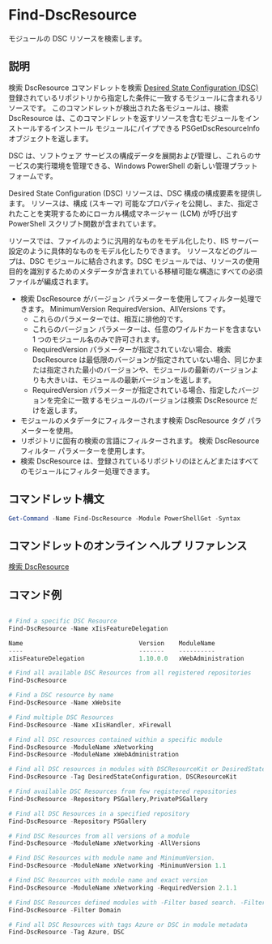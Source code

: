 # Find-DscResource

モジュールの DSC リソースを検索します。

## 説明

検索 DscResource コマンドレットを検索 [Desired State Configuration (DSC)](https://msdn.microsoft.com/en-us/PowerShell/dsc/overview) 登録されているリポジトリから指定した条件に一致するモジュールに含まれるリソースです。
このコマンドレットが検出された各モジュールは、検索 DscResource は、このコマンドレットを返すリソースを含むモジュールをインストールするインストール モジュールにパイプできる PSGetDscResourceInfo オブジェクトを返します。

DSC は、ソフトウェア サービスの構成データを展開および管理し、これらのサービスの実行環境を管理できる、Windows PowerShell の新しい管理プラットフォームです。

Desired State Configuration (DSC) リソースは、DSC 構成の構成要素を提供します。 リソースは、構成 (スキーマ) 可能なプロパティを公開し、また、指定されたことを実現するためにローカル構成マネージャー (LCM) が呼び出す PowerShell スクリプト関数が含まれています。

リソースでは、ファイルのように汎用的なものをモデル化したり、IIS サーバー設定のように具体的なものをモデル化したりできます。 リソースなどのグループは、DSC モジュールに結合されます。DSC モジュールでは、リソースの使用目的を識別するためのメタデータが含まれている移植可能な構造にすべての必須ファイルが編成されます。

- 検索 DscResource がバージョン パラメーターを使用してフィルター処理できます。 MinimumVersion RequiredVersion、AllVersions です。
  - これらのパラメーターでは、相互に排他的です。
  - これらのバージョン パラメーターは、任意のワイルドカードを含まない 1 つのモジュール名のみで許可されます。
  - RequiredVersion パラメーターが指定されていない場合、検索 DscResource は最低限のバージョンが指定されていない場合、同じかまたは指定された最小のバージョンや、モジュールの最新のバージョンよりも大きいは、モジュールの最新バージョンを返します。
  - RequiredVersion パラメーターが指定されている場合、指定したバージョンを完全に一致するモジュールのバージョンは検索 DscResource だけを返します。
- モジュールのメタデータにフィルターされます検索 DscResource タグ パラメーターを使用。
- リポジトリに固有の検索の言語にフィルターされます。 検索 DscResource フィルター パラメーターを使用します。
- 検索 DscResource は、登録されているリポジトリのほとんどまたはすべてのモジュールにフィルター処理できます。

## コマンドレット構文
```powershell
Get-Command -Name Find-DscResource -Module PowerShellGet -Syntax
```

## コマンドレットのオンライン ヘルプ リファレンス

[検索 DscResource](http://go.microsoft.com/fwlink/?LinkId=517196)

## コマンド例
```powershell

# Find a specific DSC Resource
Find-DscResource -Name xIisFeatureDelegation

Name                                Version    ModuleName                          Repository
----                                -------    ----------                          ----------
xIisFeatureDelegation               1.10.0.0   xWebAdministration                  PSGallery

# Find all available DSC Resources from all registered repositories
Find-DscResource

# Find a DSC resource by name
Find-DscResource -Name xWebsite

# Find multiple DSC Resources
Find-DscResource -Name xIisHandler, xFirewall

# Find all DSC resources contained within a specific module
Find-DscResource -ModuleName xNetworking
Find-DscResource -ModuleName xWebAdministration

# Find all DSC resources in modules with DSCResourceKit or DesiredStateConfiguration
Find-DscResource -Tag DesiredStateConfiguration, DSCResourceKit

# Find available DSC Resources from few registered repositories
Find-DscResource -Repository PSGallery,PrivatePSGallery

# Find all DSC Resources in a specified repository
Find-DscResource -Repository PSGallery

# Find DSC Resources from all versions of a module
Find-DscResource -ModuleName xNetworking -AllVersions

# Find DSC Resources with module name and MinimumVersion.
Find-DscResource -ModuleName xNetworking -MinimumVersion 1.1

# Find DSC Resources with module name and exact version
Find-DscResource -ModuleName xNetworking -RequiredVersion 2.1.1

# Find DSC Resources defined modules with -Filter based search. -Filter searches in description and module names
Find-DscResource -Filter Domain

# Find all DSC Resources with tags Azure or DSC in module metadata
Find-DscResource -Tag Azure, DSC

```


<!--HONumber=Oct16_HO1-->


